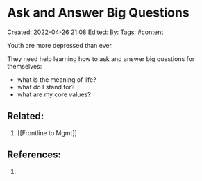 # Ask and Answer Big Questions
Created: 2022-04-26 21:08
Edited: 
By: 
Tags: #content 

Youth are more depressed than ever.

They need help learning how to ask and answer big questions for themselves:

- what is the meaning of life?
- what do I stand for?
- what are my core values?

## Related:
1. [[Frontline to Mgmt]]

## References:
1. 
